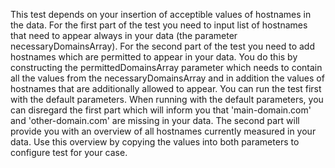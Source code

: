 This test depends on your insertion of acceptible values of hostnames in the data. For the first part of the test you need to input list of hostnames that need to appear always in your data (the parameter necessaryDomainsArray). For the second part of the test you need to add hostnames which are permitted to appear in your data. You do this by constructing the permittedDomainsArray parameter which needs to contain all the values from the necessaryDomainsArray and in addition the values of hostnames that are additionally allowed to appear.
You can run the test first with the default parameters. When running with the default parameters, you can disregard the first part which will inform you that 'main-domain.com' and 'other-domain.com' are missing in your data. The second part will provide you with an overview of all hostnames currently measured in your data. Use this overview by copying the values into both parameters to configure test for your case.